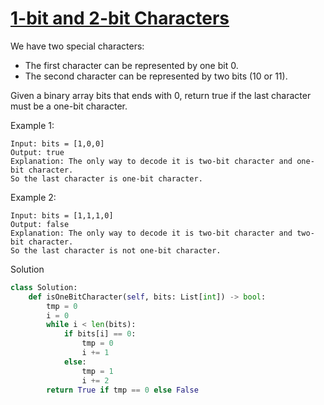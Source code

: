 # [1-bit and 2-bit Characters](https://leetcode.com/problems/1-bit-and-2-bit-characters/description/)

We have two special characters:

- The first character can be represented by one bit 0.
- The second character can be represented by two bits (10 or 11).

Given a binary array bits that ends with 0, return true if the last character must be a one-bit character.

Example 1:
```
Input: bits = [1,0,0]
Output: true
Explanation: The only way to decode it is two-bit character and one-bit character.
So the last character is one-bit character.
```
Example 2:
```
Input: bits = [1,1,1,0]
Output: false
Explanation: The only way to decode it is two-bit character and two-bit character.
So the last character is not one-bit character.
```
Solution
```python
class Solution:
    def isOneBitCharacter(self, bits: List[int]) -> bool:
        tmp = 0
        i = 0
        while i < len(bits):
            if bits[i] == 0:
                tmp = 0
                i += 1
            else:
                tmp = 1
                i += 2
        return True if tmp == 0 else False
```